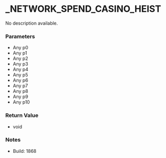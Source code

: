 # _NETWORK_SPEND_CASINO_HEIST

No description available.

### Parameters
* Any p0
* Any p1
* Any p2
* Any p3
* Any p4
* Any p5
* Any p6
* Any p7
* Any p8
* Any p9
* Any p10

### Return Value
* void

### Notes
* Build: 1868

